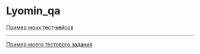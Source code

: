 # Lyomin_qa
[Пример моих тест-кейсов](https://docs.google.com/spreadsheets/d/1nWP1rHBE8U1GHVfK06QUeiM3iMSxes50TIMkyUsjTm0/edit?usp=sharing)

---

[Пример моего тестового задания](https://name34466.atlassian.net/jira/software/c/projects/RH12/boards/1?selectedIssue=RH12-1)